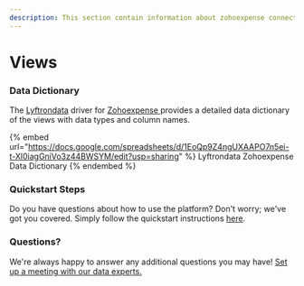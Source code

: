 ```yaml
---
description: This section contain information about zohoexpense connector views information
---
```


# Views

### Data Dictionary

The [Lyftrondata](https://www.lyftrondata.com/) driver for [Zohoexpense](https://www.lyftrondata.com/integration/Zohoexpense/)[ ](https://www.lyftrondata.com/integration/zohoexpense/)provides a detailed data dictionary of the views with data types and column names.

{% embed url="https://docs.google.com/spreadsheets/d/1EoQp9Z4ngUXAAPO7n5ei-t-Xl0iagGniVo3z44BWSYM/edit?usp=sharing" %}
Lyftrondata Zohoexpense Data Dictionary
{% endembed %}

### Quickstart Steps

Do you have questions about how to use the platform? Don't worry; we've got you covered. Simply follow the quickstart instructions [here](../../../../quickstart-steps.md).

### Questions? <a href="#questions" id="questions"></a>

We're always happy to answer any additional questions you may have! [Set up a meeting with our data experts.](https://www.lyftrondata.com/book-a-meeting/)


